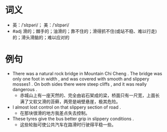 # 词义
- 英：/ˈslɪpəri/； 美：/ˈslɪpəri/
- #adj 滑的；棘手的；油滑的；靠不住的；滑得抓不住(或站不稳、难以行走)的；滑头滑脑的；难以应对的
# 例句
- There was a natural rock bridge in Mountain Chi Cheng . The bridge was only one foot in width , and was covered with smooth and slippery mosses1 . On both sides there were steep cliffs , and it was really dangerous .
	- 赤城山上有一座天然的、完全由岩石架成的梁，桥面只有一尺宽，上面长满了又软又滑的苔藓，两旁是峭壁悬崖，极其危险。
- I almost lost control on that slippery section of road .
	- 在那块很滑的地方我差点失去控制。
- These tyres give the bus better grip in slippery conditions .
	- 这些轮胎可使公共汽车在路滑时行驶得平稳一些。

